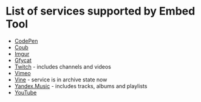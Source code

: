 # List of services supported by Embed Tool

- [CodePen](https://codepen.io)
- [Coub](https://coub.com)
- [Imgur](https://imgur.com)
- [Gfycat](https://gfycat.com)
- [Twitch](https://twitch.tv) - includes channels and videos
- [Vimeo](https://vimeo.com)
- [Vine](https://vine.co) - service is in archive state now
- [Yandex.Music](https://music.yandex.ru) - includes tracks, albums and playlists
- [YouTube](https://youtube.com)
